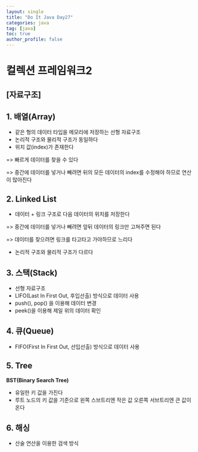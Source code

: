 ```yaml
---
layout: single
title: "Do It Java Day27"
categories: java
tag: [java]
toc: true
author_profile: false  
---
```

# 컬렉션 프레임워크2

## [자료구조]

## 1. 배열(Array)

* 같은 형의 데이터 타입을 메모리에 저장하는 선형 자료구조
* 논리적 구조와 물리적 구조가 동일하다
* 위치 값(index)가 존재한다

=> 빠르게 데이터를 찾을 수 있다

=> 중간에 데이터를 넣거나 빼려면 뒤의 모든 데이터의 index를 수정해야 하므로 연산이 많아진다



## 2. Linked List

* 데이터 + 링크 구조로 다음 데이터의 위치를 저장한다

=> 중간에 데이터를 넣거나 빼려면 앞뒤 데이터의 링크만 고쳐주면 된다

=> 데이터를 찾으려면 링크를 타고타고 가야하므로 느리다

* 논리적 구조와 물리적 구조가 다르다



## 3. 스택(Stack)

* 선형 자료구조
* LIFO(Last In First Out, 후입선출) 방식으로 데이터 사용
* push(), pop() 을 이용해 데이터 변경
* peek()을 이용해 제일 위의 데이터 확인



## 4. 큐(Queue)

* FIFO(First In First Out, 선입선출) 방식으로 데이터 사용



## 5. Tree

**BST(Binary Search Tree)**

* 유일한 키 값을 가진다
* 루트 노드의 키 값을 기준으로 왼쪽 스브트리엔 작은 값 오른쪽 서브트리엔 큰 값이 온다



## 6. 해싱

* 산술 연산을 이용한 검색 방식

